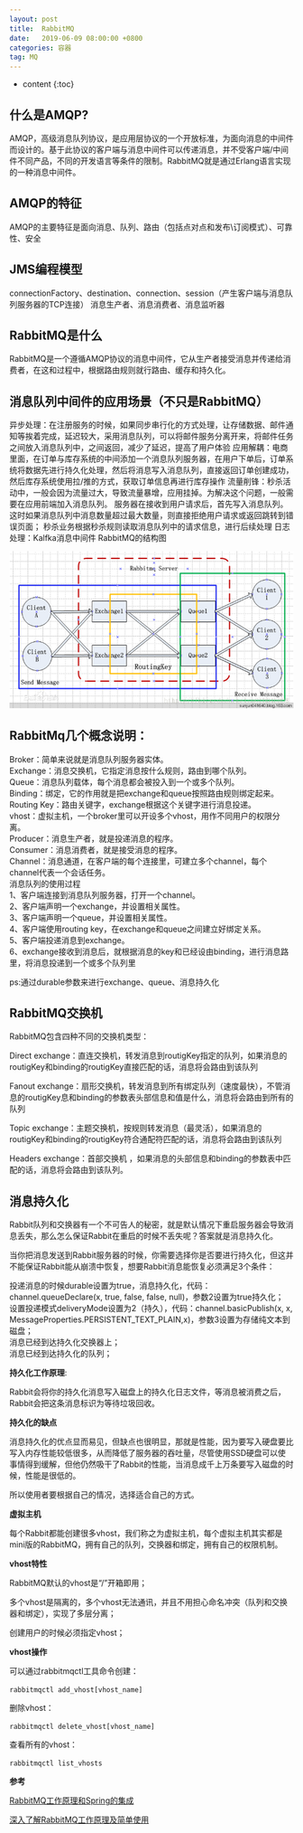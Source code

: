 ```yaml
---
layout: post
title:  RabbitMQ
date:   2019-06-09 08:00:00 +0800
categories: 容器
tag: MQ
---
```


* content
{:toc}

## 什么是AMQP?
AMQP，高级消息队列协议，是应用层协议的一个开放标准，为面向消息的中间件而设计的。基于此协议的客户端与消息中间件可以传递消息，并不受客户端/中间件不同产品，不同的开发语言等条件的限制。RabbitMQ就是通过Erlang语言实现的一种消息中间件。

## AMQP的特征
AMQP的主要特征是面向消息、队列、路由（包括点对点和发布\订阅模式）、可靠性、安全

## JMS编程模型
connectionFactory、destination、connection、session（产生客户端与消息队列服务器的TCP连接） 
消息生产者、消息消费者、消息监听器

## RabbitMQ是什么
RabbitMQ是一个遵循AMQP协议的消息中间件，它从生产者接受消息并传递给消费者，在这和过程中，根据路由规则就行路由、缓存和持久化。

## 消息队列中间件的应用场景（不只是RabbitMQ）
异步处理：在注册服务的时候，如果同步串行化的方式处理，让存储数据、邮件通知等挨着完成，延迟较大，采用消息队列，可以将邮件服务分离开来，将邮件任务之间放入消息队列中，之间返回，减少了延迟，提高了用户体验
应用解耦：电商里面，在订单与库存系统的中间添加一个消息队列服务器，在用户下单后，订单系统将数据先进行持久化处理，然后将消息写入消息队列，直接返回订单创建成功，然后库存系统使用拉/推的方式，获取订单信息再进行库存操作
流量削锋：秒杀活动中，一般会因为流量过大，导致流量暴增，应用挂掉。为解决这个问题，一般需要在应用前端加入消息队列。 
服务器在接收到用户请求后，首先写入消息队列。这时如果消息队列中消息数量超过最大数量，则直接拒绝用户请求或返回跳转到错误页面； 
秒杀业务根据秒杀规则读取消息队列中的请求信息，进行后续处理
日志处理：Kalfka消息中间件
RabbitMQ的结构图
    
![](/styles/images/other/rabbitMq1.png)

## RabbitMq几个概念说明：

Broker：简单来说就是消息队列服务器实体。   
Exchange：消息交换机，它指定消息按什么规则，路由到哪个队列。   
Queue：消息队列载体，每个消息都会被投入到一个或多个队列。   
Binding：绑定，它的作用就是把exchange和queue按照路由规则绑定起来。   
Routing Key：路由关键字，exchange根据这个关键字进行消息投递。   
vhost：虚拟主机，一个broker里可以开设多个vhost，用作不同用户的权限分离。   
Producer：消息生产者，就是投递消息的程序。   
Consumer：消息消费者，就是接受消息的程序。   
Channel：消息通道，在客户端的每个连接里，可建立多个channel，每个channel代表一个会话任务。   
消息队列的使用过程   
1、客户端连接到消息队列服务器，打开一个channel。    
2、客户端声明一个exchange，并设置相关属性。    
3、客户端声明一个queue，并设置相关属性。    
4、客户端使用routing key，在exchange和queue之间建立好绑定关系。    
5、客户端投递消息到exchange。    
6、exchange接收到消息后，就根据消息的key和已经设由binding，进行消息路里，将消息投递到一个或多个队列里   

ps:通过durable参数来进行exchange、queue、消息持久化

## RabbitMQ交换机
RabbitMQ包含四种不同的交换机类型：

Direct exchange：直连交换机，转发消息到routigKey指定的队列，如果消息的routigKey和binding的routigKey直接匹配的话，消息将会路由到该队列

Fanout exchange：扇形交换机，转发消息到所有绑定队列（速度最快），不管消息的routigKey息和binding的参数表头部信息和值是什么，消息将会路由到所有的队列

Topic exchange：主题交换机，按规则转发消息（最灵活），如果消息的routigKey和binding的routigKey符合通配符匹配的话，消息将会路由到该队列

Headers exchange：首部交换机 ，如果消息的头部信息和binding的参数表中匹配的话，消息将会路由到该队列。

## 消息持久化

Rabbit队列和交换器有一个不可告人的秘密，就是默认情况下重启服务器会导致消息丢失，那么怎么保证Rabbit在重启的时候不丢失呢？答案就是消息持久化。

当你把消息发送到Rabbit服务器的时候，你需要选择你是否要进行持久化，但这并不能保证Rabbit能从崩溃中恢复，想要Rabbit消息能恢复必须满足3个条件：

投递消息的时候durable设置为true，消息持久化，代码：channel.queueDeclare(x, true, false, false, null)，参数2设置为true持久化；   
设置投递模式deliveryMode设置为2（持久），代码：channel.basicPublish(x, x, MessageProperties.PERSISTENT_TEXT_PLAIN,x)，参数3设置为存储纯文本到磁盘；   
消息已经到达持久化交换器上；   
消息已经到达持久化的队列；   

**持久化工作原理**:   

Rabbit会将你的持久化消息写入磁盘上的持久化日志文件，等消息被消费之后，Rabbit会把这条消息标识为等待垃圾回收。

**持久化的缺点**

消息持久化的优点显而易见，但缺点也很明显，那就是性能，因为要写入硬盘要比写入内存性能较低很多，从而降低了服务器的吞吐量，尽管使用SSD硬盘可以使事情得到缓解，但他仍然吸干了Rabbit的性能，当消息成千上万条要写入磁盘的时候，性能是很低的。

所以使用者要根据自己的情况，选择适合自己的方式。

**虚拟主机**

每个Rabbit都能创建很多vhost，我们称之为虚拟主机，每个虚拟主机其实都是mini版的RabbitMQ，拥有自己的队列，交换器和绑定，拥有自己的权限机制。

**vhost特性**

RabbitMQ默认的vhost是“/”开箱即用；

多个vhost是隔离的，多个vhost无法通讯，并且不用担心命名冲突（队列和交换器和绑定），实现了多层分离；

创建用户的时候必须指定vhost；

**vhost操作**

可以通过rabbitmqctl工具命令创建：

`rabbitmqctl add_vhost[vhost_name]`

删除vhost：

`rabbitmqctl delete_vhost[vhost_name]`

查看所有的vhost：

`rabbitmqctl list_vhosts`

**参考**

[RabbitMQ工作原理和Spring的集成](https://blog.csdn.net/u010046908/article/details/54864567)

[深入了解RabbitMQ工作原理及简单使用](https://www.cnblogs.com/vipstone/p/9275256.html)
